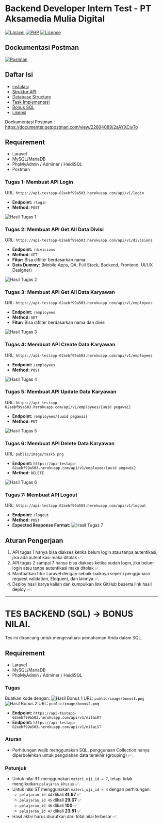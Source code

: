 # Backend Developer Intern Test - PT Aksamedia Mulia Digital

[![Laravel](https://img.shields.io/badge/Laravel-10.x-FF2D20?style=flat&logo=laravel)](https://laravel.com)
[![PHP](https://img.shields.io/badge/PHP-8.1+-777BB4?style=flat&logo=php)](https://php.net)
[![License](https://img.shields.io/badge/License-MIT-blue.svg)](LICENSE)

## Dockumentasi Postman
[![Postman](https://img.shields.io/badge/Postman-API_Docs-FF6C37?style=flat&logo=postman)](https://documenter.getpostman.com/view/22804089/2sAYXCjyTo)

## Daftar Isi
- [Instalasi](#instalasi)
- [Struktur API](#struktur-api)
- [Database Structure](#database-structure)
- [Task Implementasi](#task-implementasi)
- [Bonus SQL](#bonus-sql)
- [Lisensi](#lisensi)


Dockumentasi Postman : https://documenter.getpostman.com/view/22804089/2sAYXCjyTo

## Requirement
- Laravel
- MySQL/MariaDB
- PhpMyAdmin / Adminer / HeidiSQL
- Postman


### Tugas 1: Membuat API Login
URL: `https://api-testapp-02aebf99a503.herokuapp.com/api/v1/login`
- **Endpoint:** `/login`
- **Method:** `POST`

![Hasil Tugas 1](public/image/task1.png)


### Tugas 2: Membuat API Get All Data Divisi
URL: `https://api-testapp-02aebf99a503.herokuapp.com/api/v1/divisions`
- **Endpoint:** `/divisions`
- **Method:** `GET`
- **Fitur:** Bisa difilter berdasarkan nama
- **Data Dummy:** (Mobile Apps, QA, Full Stack, Backend, Frontend, UI/UX Designer)

![Hasil Tugas 2](public/image/task2.png)


### Tugas 3: Membuat API Get All Data Karyawan
URL: `https://api-testapp-02aebf99a503.herokuapp.com/api/v1/employees`
- **Endpoint:** `/employees`
- **Method:** `GET`
- **Fitur:** Bisa difilter berdasarkan nama dan divisi

![Hasil Tugas 3](public/image/task3.png)

### Tugas 4: Membuat API Create Data Karyawan
URL: `https://api-testapp-02aebf99a503.herokuapp.com/api/v1/employees`
- **Endpoint:** `/employees`
- **Method:** `POST`

![Hasil Tugas 4](public/image/task4.png)

### Tugas 5: Membuat API Update Data Karyawan
URL: `https://api-testapp-02aebf99a503.herokuapp.com/api/v1/employees/{uuid pegawai}`
- **Endpoint:** `/employees/{uuid pegawai}`
- **Method:** `PUT`

![Hasil Tugas 5](public/image/task5.png)

### Tugas 6: Membuat API Delete Data Karyawan

URL: `public/image/task6.png`
- **Endpoint:** `https://api-testapp-02aebf99a503.herokuapp.com/api/v1/employee/{uuid pegawai}`
- **Method:** `DELETE`

![Hasil Tugas 6](public/image/task6.png)

### Tugas 7: Membuat API Logout
URL: `https://api-testapp-02aebf99a503.herokuapp.com/api/v1/logout`
- **Endpoint:** `/logout`
- **Method:** `POST`
- **Expected Response Format:**
![Hasil Tugas 7](public/image/task7.png)

## Aturan Pengerjaan
1. API tugas 1 hanya bisa diakses ketika belum login atau tanpa autentikasi, jika ada autentikasi maka ditolak ✅.
2. API tugas 2 sampai 7 hanya bisa diakses ketika sudah login, jika belum login atau tanpa autentikasi maka ditolak ✅.
3. Manfaatkan fitur Laravel dengan sebaik-baiknya seperti penggunaan request validation, Eloquent, dan lainnya ✅.
4. Deploy hasil karya kalian dan kumpulkan link GitHub beserta link hasil deploy ✅.

---

# TES BACKEND (SQL) -> BONUS NILAI.
Tes ini dirancang untuk mengevaluasi pemahaman Anda dalam SQL.

## Requirement
- Laravel
- MySQL/MariaDB
- PhpMyAdmin / Adminer / HeidiSQL

### Tugas
Buatkan kode dengan: 
![Hasil Bonus 1](public/image/bonus1.png)
URL: `public/image/bonus1.png`
![Hasil Bonus 2](public/image/bonus2.png)
URL: `public/image/bonus2.png`
- **Endpoint:** `https://api-testapp-02aebf99a503.herokuapp.com/api/v1/nilaiRT`
- **Endpoint:** `https://api-testapp-02aebf99a503.herokuapp.com/api/v1/nilaiST`

### Aturan
- Perhitungan wajib menggunakan SQL, penggunaan Collection hanya diperbolehkan untuk pengolahan data terakhir (grouping)  ✅.

### Petunjuk
- Untuk nilai RT menggunakan `materi_uji_id = 7`, tetapi tidak mengikutkan `pelajaran_khusus`  ✅.
- Untuk nilai ST menggunakan `materi_uji_id = 4` dengan perhitungan:
  - `pelajaran_id 44` dikali **41.67**  ✅
  - `pelajaran_id 45` dikali **29.67**  ✅
  - `pelajaran_id 46` dikali **100**  ✅
  - `pelajaran_id 47` dikali **23.81**  ✅
- Hasil akhir harus diurutkan dari total nilai terbesar  ✅.


